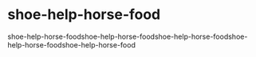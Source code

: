 # shoe-help-horse-food
shoe-help-horse-foodshoe-help-horse-foodshoe-help-horse-foodshoe-help-horse-foodshoe-help-horse-food
